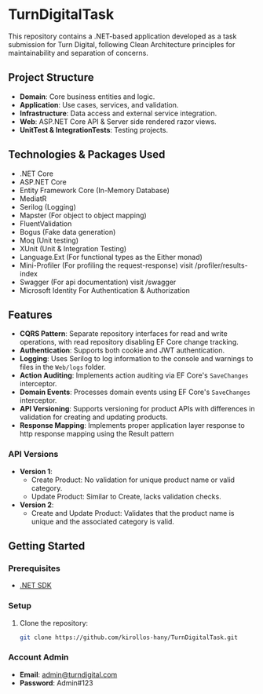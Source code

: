 # TurnDigitalTask

This repository contains a .NET-based application developed as a task submission for Turn Digital, following Clean Architecture principles for maintainability and separation of concerns.

## Project Structure

- **Domain**: Core business entities and logic.
- **Application**: Use cases, services, and validation.
- **Infrastructure**: Data access and external service integration.
- **Web**: ASP.NET Core API & Server side rendered razor views.
- **UnitTest & IntegrationTests**: Testing projects.

## Technologies & Packages Used

- .NET Core
- ASP.NET Core
- Entity Framework Core (In-Memory Database)
- MediatR
- Serilog (Logging)
- Mapster (For object to object mapping)
- FluentValidation
- Bogus (Fake data generation)
- Moq (Unit testing)
- XUnit (Unit & Integration Testing)
- Language.Ext (For functional types as the Either monad)
- Mini-Profiler (For profiling the request-response) visit /profiler/results-index
- Swagger (For api documentation) visit /swagger
- Microsoft Identity For Authentication & Authorization

## Features

- **CQRS Pattern**: Separate repository interfaces for read and write operations, with read repository disabling EF Core change tracking.
- **Authentication**: Supports both cookie and JWT authentication.
- **Logging**: Uses Serilog to log information to the console and warnings to files in the `Web/logs` folder.
- **Action Auditing**: Implements action auditing via EF Core's `SaveChanges` interceptor.
- **Domain Events**: Processes domain events using EF Core's `SaveChanges` interceptor.
- **API Versioning**: Supports versioning for product APIs with differences in validation for creating and updating products.
- **Response Mapping**: Implements proper application layer response to http response mapping using the Result pattern

### API Versions

- **Version 1**:
  - Create Product: No validation for unique product name or valid category.
  - Update Product: Similar to Create, lacks validation checks.
- **Version 2**:
  - Create and Update Product: Validates that the product name is unique and the associated category is valid.

## Getting Started

### Prerequisites

- [.NET SDK](https://dotnet.microsoft.com/download)

### Setup

1. Clone the repository:
   ```bash
   git clone https://github.com/kirollos-hany/TurnDigitalTask.git

### Account Admin
- **Email**: admin@turndigital.com
- **Password**: Admin#123